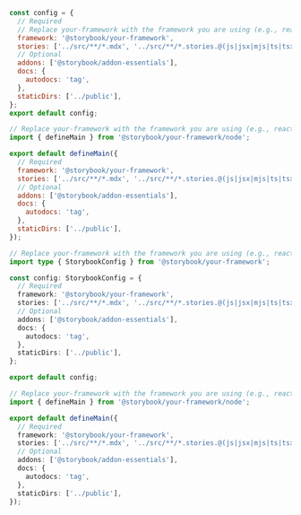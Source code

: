```js filename=".storybook/main.js" renderer="common" language="js" tabTitle="CSF 3"
const config = {
  // Required
  // Replace your-framework with the framework you are using (e.g., react-vite, vue3-vite)
  framework: '@storybook/your-framework',
  stories: ['../src/**/*.mdx', '../src/**/*.stories.@(js|jsx|mjs|ts|tsx)'],
  // Optional
  addons: ['@storybook/addon-essentials'],
  docs: {
    autodocs: 'tag',
  },
  staticDirs: ['../public'],
};
export default config;
```

```js filename=".storybook/main.js" renderer="react" language="js" tabTitle="CSF Factory 🧪"
// Replace your-framework with the framework you are using (e.g., react-vite, nextjs, experimental-nextjs-vite)
import { defineMain } from '@storybook/your-framework/node';

export default defineMain({
  // Required
  framework: '@storybook/your-framework',
  stories: ['../src/**/*.mdx', '../src/**/*.stories.@(js|jsx|mjs|ts|tsx)'],
  // Optional
  addons: ['@storybook/addon-essentials'],
  docs: {
    autodocs: 'tag',
  },
  staticDirs: ['../public'],
});
```

```ts filename=".storybook/main.ts" renderer="common" language="ts" tabTitle="CSF 3"
// Replace your-framework with the framework you are using (e.g., react-vite, vue3-vite)
import type { StorybookConfig } from '@storybook/your-framework';

const config: StorybookConfig = {
  // Required
  framework: '@storybook/your-framework',
  stories: ['../src/**/*.mdx', '../src/**/*.stories.@(js|jsx|mjs|ts|tsx)'],
  // Optional
  addons: ['@storybook/addon-essentials'],
  docs: {
    autodocs: 'tag',
  },
  staticDirs: ['../public'],
};

export default config;
```

```ts filename=".storybook/main.ts" renderer="react" language="ts" tabTitle="CSF Factory 🧪"
// Replace your-framework with the framework you are using (e.g., react-vite, nextjs, experimental-nextjs-vite)
import { defineMain } from '@storybook/your-framework/node';

export default defineMain({
  // Required
  framework: '@storybook/your-framework',
  stories: ['../src/**/*.mdx', '../src/**/*.stories.@(js|jsx|mjs|ts|tsx)'],
  // Optional
  addons: ['@storybook/addon-essentials'],
  docs: {
    autodocs: 'tag',
  },
  staticDirs: ['../public'],
});
```

